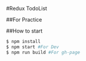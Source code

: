 #Redux TodoList

##For Practice

##How to start
```sh
$ npm install
$ npm start #For Dev
$ npm run build #For gh-page
```
